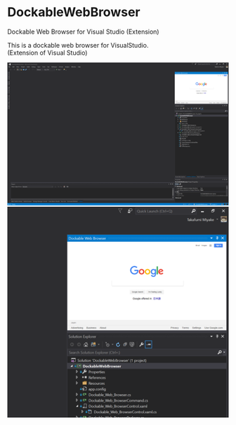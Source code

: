# DockableWebBrowser
Dockable Web Browser for Visual Studio (Extension)

This is a dockable web browser for VisualStudio.  
(Extension of Visual Studio)



![Sample1](Sample.png)
![Sample2](Sample2.png)